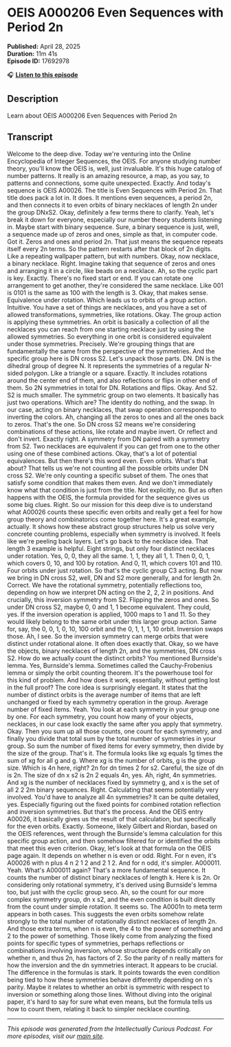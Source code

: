 # OEIS A000206 Even Sequences with Period 2n

**Published:** April 28, 2025  
**Duration:** 11m 41s  
**Episode ID:** 17692978

🎧 **[Listen to this episode](https://intellectuallycurious.buzzsprout.com/2529712/episodes/17692978-oeis-a000206-even-sequences-with-period-2n)**

## Description

Learn about OEIS A000206 Even Sequences with Period 2n

## Transcript

Welcome to the deep dive. Today we're venturing into the Online Encyclopedia of Integer Sequences, the OEIS. For anyone studying number theory, you'll know the OEIS is, well, just invaluable. It's this huge catalog of number patterns. It really is an amazing resource, a map, as you say, to patterns and connections, some quite unexpected. Exactly. And today's sequence is OEIS A00026. The title is Even Sequences with Period 2n. That title does pack a lot in. It does. It mentions even sequences, a period 2n, and then connects it to even orbits of binary necklaces of length 2n under the group DNxS2. Okay, definitely a few terms there to clarify. Yeah, let's break it down for everyone, especially our number theory students listening in. Maybe start with binary sequence. Sure, a binary sequence is just, well, a sequence made up of zeros and ones, simple as that, in computer code. Got it. Zeros and ones and period 2n. That just means the sequence repeats itself every 2n terms. So the pattern restarts after that block of 2n digits. Like a repeating wallpaper pattern, but with numbers. Okay, now necklace, a binary necklace. Right. Imagine taking that sequence of zeros and ones and arranging it in a circle, like beads on a necklace. Ah, so the cyclic part is key. Exactly. There's no fixed start or end. If you can rotate one arrangement to get another, they're considered the same necklace. Like 001 is 0101 is the same as 100 with the length is 3. Okay, that makes sense. Equivalence under rotation. Which leads us to orbits of a group action. Intuitive. You have a set of things are necklaces, and you have a set of allowed transformations, symmetries, like rotations. Okay. The group action is applying these symmetries. An orbit is basically a collection of all the necklaces you can reach from one starting necklace just by using the allowed symmetries. So everything in one orbit is considered equivalent under those symmetries. Precisely. We're grouping things that are fundamentally the same from the perspective of the symmetries. And the specific group here is DN cross S2. Let's unpack those parts. DN. DN is the dihedral group of degree N. It represents the symmetries of a regular N-sided polygon. Like a triangle or a square. Exactly. It includes rotations around the center end of them, and also reflections or flips in other end of them. So 2N symmetries in total for DN. Rotations and flips. Okay. And S2. S2 is much smaller. The symmetric group on two elements. It basically has just two operations. Which are? The identity do nothing, and the swap. In our case, acting on binary necklaces, that swap operation corresponds to inverting the colors. Ah, changing all the zeros to ones and all the ones back to zeros. That's the one. So DN cross S2 means we're considering combinations of these actions, like rotate and maybe invert. Or reflect and don't invert. Exactly right. A symmetry from DN paired with a symmetry from S2. Two necklaces are equivalent if you can get from one to the other using one of these combined actions. Okay, that's a lot of potential equivalences. But then there's this word even. Even orbits. What's that about? That tells us we're not counting all the possible orbits under DN cross S2. We're only counting a specific subset of them. The ones that satisfy some condition that makes them even. And we don't immediately know what that condition is just from the title. Not explicitly, no. But as often happens with the OEIS, the formula provided for the sequence gives us some big clues. Right. So our mission for this deep dive is to understand what A00026 counts these specific even orbits and really get a feel for how group theory and combinatorics come together here. It's a great example, actually. It shows how these abstract group structures help us solve very concrete counting problems, especially when symmetry is involved. It feels like we're peeling back layers. Let's go back to the necklace idea. That length 3 example is helpful. Eight strings, but only four distinct necklaces under rotation. Yes, 0, 0, they all the same. 1, 1, they all 1, 1. Then 0, 0, 1, which covers 0, 10, and 100 by rotation. And 0, 11, which covers 101 and 110. Four orbits under just rotation. So that's the cyclic group C3 acting. But now we bring in DN cross S2, well, DN and S2 more generally, and for length 2n. Correct. We have the rotational symmetry, potentially reflections too, depending on how we interpret DN acting on the 2, 2, 2 in positions. And crucially, this inversion symmetry from S2. Flipping the zeros and ones. So under DN cross S2, maybe 0, 0 and 1, 1 become equivalent. They could, yes. If the inversion operation is applied, 1000 maps to 1 and 11. So they would likely belong to the same orbit under this larger group action. Same for, say, the 0, 0, 1, 0, 10, 100 orbit and the 0, 1, 1, 1, 10 orbit. Inversion swaps those. Ah, I see. So the inversion symmetry can merge orbits that were distinct under rotational alone. It often does exactly that. Okay, so we have the objects, binary necklaces of length 2n, and the symmetries, DN cross S2. How do we actually count the distinct orbits? You mentioned Burnside's lemma. Yes, Burnside's lemma. Sometimes called the Cauchy-Frobenius lemma or simply the orbit counting theorem. It's the powerhouse tool for this kind of problem. And how does it work, essentially, without getting lost in the full proof? The core idea is surprisingly elegant. It states that the number of distinct orbits is the average number of items that are left unchanged or fixed by each symmetry operation in the group. Average number of fixed items. Yeah. You look at each symmetry in your group one by one. For each symmetry, you count how many of your objects, necklaces, in our case look exactly the same after you apply that symmetry. Okay. Then you sum up all those counts, one count for each symmetry, and finally you divide that total sum by the total number of symmetries in your group. So sum the number of fixed items for every symmetry, then divide by the size of the group. That's it. The formula looks like xg equals 1g times the sum of xg for all g and g. Where xg is the number of orbits, g is the group size. Which is 4n here, right? 2n for dn times 2 for s2. Careful, the size of dn is 2n. The size of dn x s2 is 2n 2 equals 4n, yes. Ah, right, 4n symmetries. And xg is the number of necklaces fixed by symmetry g, and x is the set of all 2 2 2m binary sequences. Right. Calculating that seems potentially very involved. You'd have to analyze all 4n symmetries? It can be quite detailed, yes. Especially figuring out the fixed points for combined rotation reflection and inversion symmetries. But that's the process. And the OEIS entry A00026, it basically gives us the result of that calculation, but specifically for the even orbits. Exactly. Someone, likely Gilbert and Riordan, based on the OEIS references, went through the Burnside's lemma calculation for this specific group action, and then somehow filtered for or identified the orbits that meet this even criterion. Okay, let's look at that formula on the OEIS page again. It depends on whether n is even or odd. Right. For n even, it's A00026 with n plus 4 n 2 1 2 and 2 1 2. And for n odd, it's simpler. A000011. Yeah. What's A000011 again? That's a more fundamental sequence. It counts the number of distinct binary necklaces of length k. Here k is 2n. Or considering only rotational symmetry, it's derived using Burnside's lemma too, but just with the cyclic group seco. Ah, so the count for our more complex symmetry group, dn x s2, and the even condition is built directly from the count under simple rotation. It seems so. The A0001n to meta term appears in both cases. This suggests the even orbits somehow relate strongly to the total number of rotationally distinct necklaces of length 2n. And those extra terms, when n is even, the 4 to the power of something and 2 to the power of something. Those likely come from analyzing the fixed points for specific types of symmetries, perhaps reflections or combinations involving inversion, whose structure depends critically on whether n, and thus 2n, has factors of 2. So the parity of n really matters for how the inversion and the dn symmetries interact. It appears to be crucial. The difference in the formulas is stark. It points towards the even condition being tied to how these symmetries behave differently depending on n's parity. Maybe it relates to whether an orbit is symmetric with respect to inversion or something along those lines. Without diving into the original paper, it's hard to say for sure what even means, but the formula tells us how to count them, relating it back to simpler necklace counting.

---
*This episode was generated from the Intellectually Curious Podcast. For more episodes, visit our [main site](https://intellectuallycurious.buzzsprout.com).*
